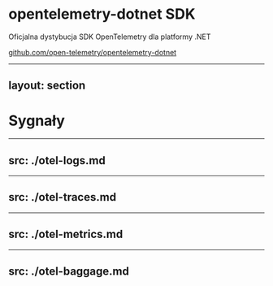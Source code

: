 # opentelemetry-dotnet SDK
Oficjalna dystybucja SDK OpenTelemetry dla platformy .NET

<div>
  <a href="https://github.com/open-telemetry/opentelemetry-dotnet" target="_blank" class="slidev-icon-btn"><carbon:logo-github /></a>
  <a href="https://github.com/open-telemetry/opentelemetry-dotnet" target="_blank">github.com/open-telemetry/opentelemetry-dotnet</a>
</div>

<!--
- Oficjalna dystrybucja SDK
- Do użytku w aplikacjach końcowych
- W przypadku bibliotek, powinniśmy korzystać z API
-->

---
layout: section
---

# Sygnały

---
src: ./otel-logs.md
---

---
src: ./otel-traces.md
---

---
src: ./otel-metrics.md
---

---
src: ./otel-baggage.md
---
